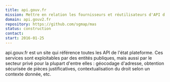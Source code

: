 ```yaml
---
title: api.gouv.fr
mission: Mettre en relation les fournisseurs et réutilisateurs d'API d'administrations publiques.
domain: api.gouv2.fr
repository: https://github.com/sgmap/mas
status: construction
contact:
start: 2016-01-25
---
```


api.gouv.fr est un site qui référence toutes les API de l'état plateforme. Ces services sont exploitables par des entités publiques, mais aussi par le secteur privé pour la plupart d'entre elles : géocodage d'adresse, obtention sécurisée de pièces justificatives, contextualisation du droit selon un contexte donnée, etc.
